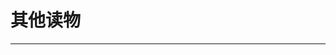 
  # 其他读物
  ---

  <Common-LinkList :linkList='{"name":"其他读物","item":[{"link":"https://weread.qq.com/","icon":"https://weread.qq.com/favicon.ico","text":"微信读书"},{"link":"https://new.shuge.org/","icon":"https://new.shuge.org/favicon.ico","text":"书格"},{"link":"https://www.ximalaya.com","icon":"https://www.ximalaya.com/favicon.ico","text":"喜马拉雅"},{"link":"http://www.lrts.me","icon":"http://www.lrts.me/favicon.ico","text":"懒人听书"},{"link":"http://qutingshu.com","icon":"/logo.png","text":"趣听书"},{"link":"http://www.justing.com.cn/#/discover/recommend","icon":"http://www.justing.com.cn/favicon.ico","text":"静雅思听"},{"link":"http://www.520tingshu.com","icon":"http://www.520tingshu.com/favicon.ico","text":"520听书网"},{"link":"https://www.tingchina.com","icon":"https://www.tingchina.com/favicon.ico","text":"听中国"},{"link":"https://www.92gushi.com","icon":"https://www.92gushi.com/favicon.ico","text":"就爱故事网"},{"link":"http://www.92yilin.com","icon":"http://www.92yilin.com/favicon.ico","text":"意林在线"},{"link":"https://note.youdao.com/ynoteshare1/index.html?id=7fd981c730b65b5322623fbb70d07444&type=note","icon":"https://note.youdao.com/favicon.ico","text":"更多读物"}]}'/>
  